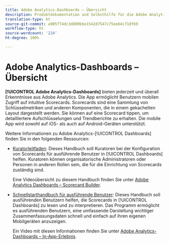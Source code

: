 ```yaml
---
title: Adobe Analytics-Dashboards – Übersicht
description: Produktdokumentation und Selbsthilfe für die Adobe Analytics-Dashboards
translation-type: ht
source-git-commit: a905f74dc3d809bbe1542d7547c75ee64c710fb9
workflow-type: ht
source-wordcount: '224'
ht-degree: 100%

---
```



# Adobe Analytics-Dashboards – Übersicht

**[!UICONTROL Adobe Analytics-Dashboards]** bieten jederzeit und überall Erkenntnisse aus Adobe Analytics. Die App ermöglicht Benutzern mobilen Zugriff auf intuitive Scorecards. Scorecards sind eine Sammlung von Schlüsselmetriken und anderen Komponenten, die in einem gekachelten Layout dargestellt werden. Sie können auf eine Scorecard tippen, um detailliertere Aufschlüsselungen und Trendberichte zu erhalten. Die mobile App wird sowohl auf iOS- als auch auf Android-Geräten unterstützt.

Weitere Informationen zu Adobe Analytics-[!UICONTROL Dashboards] finden Sie in den folgenden Ressourcen:

* [Kuratorleitfaden](https://docs.adobe.com/content/help/de-DE/analytics/analyze/mobapp/curator.html): Dieses Handbuch soll Kuratoren bei der Konfiguration von Scorecards für ausführende Benutzer in [!UICONTROL Dashboards] helfen. Kuratoren können organisatorische Administratoren oder Personen in anderen Rollen sein, die für die Einrichtung von Scorecards zuständig sind.

   Eine Videoübersicht zu diesem Handbuch finden Sie unter [Adobe Analytics Dashboards – Scorecard Builder](https://www.youtube.com/watch?v=tnnl6hrcP94&amp;feature=youtu.be).


* [Schnellstarthandbuch für ausführende Benutzer](https://docs.adobe.com/content/help/de-DE/analytics/analyze/mobapp/executive.html): Dieses Handbuch soll ausführenden Benutzern helfen, die Scorecards in [!UICONTROL Dashboards] zu lesen und zu interpretieren. Das Programm ermöglicht es ausführenden Benutzern, eine umfassende Darstellung wichtiger Zusammenfassungsdaten schnell und einfach auf ihren eigenen Mobilgeräten anzuzeigen.

   Ein Video mit diesen Informationen finden Sie unter [Adobe Analytics-Dashboards – In-App-Erlebnis](https://www.youtube.com/watch?v=QXqQ_PkArbA&amp;feature=youtu.be).